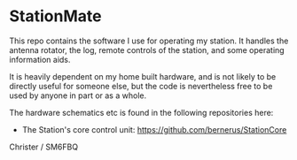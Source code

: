 # StationMate
This repo contains the software I use for operating my station. It handles the antenna rotator, the log, remote controls of the station, and some operating information aids.

It is heavily dependent on my home built hardware, and is not likely to be directly useful for someone else, but the code is nevertheless free to be used by anyone in part or as a whole.

The hardware schematics etc is found in the following repositories here:

* The Station's core control unit: https://github.com/bernerus/StationCore

Christer / SM6FBQ
